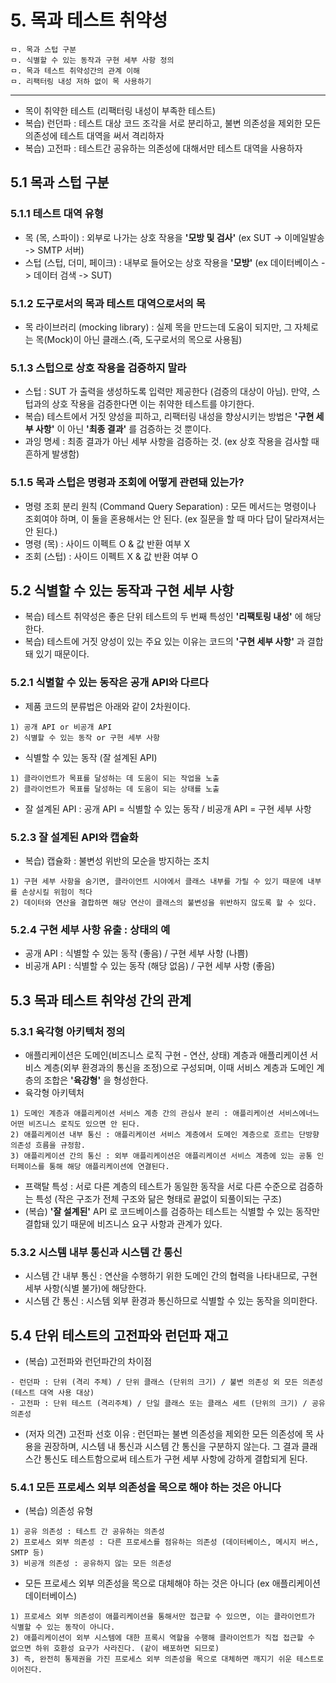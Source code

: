 # 5. 목과 테스트 취약성

```
ㅁ. 목과 스텁 구분
ㅁ. 식별할 수 있는 동작과 구현 세부 사항 정의
ㅁ. 목과 테스트 취약성간의 관계 이해
ㅁ. 리팩터링 내성 저하 없이 목 사용하기
```
---
- 목이 취약한 테스트 (리팩터링 내성이 부족한 테스트)
- 복습) 런던파 : 테스트 대상 코드 조각을 서로 분리하고, 불변 의존성을 제외한 모든 의존성에 테스트 대역을 써서 격리하자
- 복습) 고전파 : 테스트간 공유하는 의존성에 대해서만 테스트 대역을 사용하자

## 5.1 목과 스텁 구분
### 5.1.1 테스트 대역 유형
- 목 (목, 스파이) : 외부로 나가는 상호 작용을 **'모방 및 검사'** (ex SUT -> 이메일발송 -> SMTP 서버)
- 스텁 (스텁, 더미, 페이크) : 내부로 들어오는 상호 작용을 **'모방'** (ex 데이터베이스 -> 데이터 검색 -> SUT)
### 5.1.2 도구로서의 목과 테스트 대역으로서의 목
- 목 라이브러리 (mocking library) : 실제 목을 만드는데 도움이 되지만, 그 자체로는 목(Mock)이 아닌 클래스.(즉, 도구로서의 목으로 사용됨)
### 5.1.3 스텁으로 상호 작용을 검증하지 말라
- 스텁 : SUT 가 출력을 생성하도록 입력만 제공한다 (검증의 대상이 아님). 만약, 스텁과의 상호 작용을 검증한다면 이는 취약한 테스트를 야기한다.
- 복습) 테스트에서 거짓 양성을 피하고, 리팩터링 내성을 향상시키는 방법은 **'구현 세부 사항'** 이 아닌 **'최종 결과'** 를 검증하는 것 뿐이다.
- 과잉 명세 : 최종 결과가 아닌 세부 사항을 검증하는 것. (ex 상호 작용을 검사할 때 흔하게 발생함)
### 5.1.5 목과 스텁은 명령과 조회에 어떻게 관련돼 있는가?
- 명령 조회 분리 원칙 (Command Query Separation) : 모든 메서드는 명령이나 조회여야 하며, 이 둘을 혼용해서는 안 된다. (ex 질문을 할 때 마다 답이 달라져서는 안 된다.)
- 명령 (목) : 사이드 이펙트 O & 값 반환 여부 X
- 조회 (스텁) : 사이드 이펙트 X & 값 반환 여부 O

## 5.2 식별할 수 있는 동작과 구현 세부 사항
- 복습) 테스트 취약성은 좋은 단위 테스트의 두 번째 특성인 **'리팩토링 내성'** 에 해당한다.
- 복습) 테스트에 거짓 양성이 있는 주요 있는 이유는 코드의 **'구현 세부 사항'** 과 결합돼 있기 때문이다.

### 5.2.1 식별할 수 있는 동작은 공개 API와 다르다
- 제품 코드의 분류법은 아래와 같이 2차원이다.
```
1) 공개 API or 비공개 API
2) 식별할 수 있는 동작 or 구현 세부 사항
```
- 식별할 수 있는 동작 (잘 설계된 API)
```
1) 클라이언트가 목표를 달성하는 데 도움이 되는 작업을 노출
2) 클라이언트가 목표를 달성하는 데 도움이 되는 상태를 노출
```
- 잘 설계된 API : 공개 API = 식별할 수 있는 동작 / 비공개 API = 구현 세부 사항

### 5.2.3 잘 설계된 API와 캡슐화
- 복습) 캡슐화 : 불변성 위반의 모순을 방지하는 조치 
```
1) 구현 세부 사항을 숨기면, 클라이언트 시야에서 클래스 내부를 가릴 수 있기 때문에 내부를 손상시킬 위험이 적다
2) 데이터와 연산을 결합하면 해당 연산이 클래스의 불변성을 위반하지 않도록 할 수 있다.
```
### 5.2.4 구현 세부 사항 유출 : 상태의 예
- 공개 API : 식별할 수 있는 동작 (좋음) / 구현 세부 사항 (나쁨)
- 비공개 API : 식별할 수 있는 동작 (해당 없음) / 구현 세부 사항 (좋음)

## 5.3 목과 테스트 취약성 간의 관계

### 5.3.1 육각형 아키텍처 정의
- 애플리케이션은 도메인(비즈니스 로직 구현 - 연산, 상태) 계층과 애플리케이션 서비스 계층(외부 환경과의 통신을 조정)으로 구성되며, 이때 서비스 계층과 도메인 계층의 조합은 **'육강형'** 을 형성한다.
- 육각형 아키텍처
```
1) 도메인 계층과 애플리케이션 서비스 계층 간의 관심사 분리 : 애플리케이션 서비스에너느 어떤 비즈니스 로직도 있으면 안 된다.
2) 애플리케이션 내부 통신 : 애플리케이션 서비스 계층에서 도메인 계층으로 흐르는 단방향 의존성 흐름을 규정함.
3) 애플리케이션 간의 통신 : 외부 애플리케이션은 애플리케이션 서비스 계층에 있는 공통 인터페이스를 통해 해당 애플리케이션에 연결된다.
```
- 프랙탈 특성 : 서로 다른 계층의 테스트가 동일한 동작을 서로 다른 수준으로 검증하는 특성 (작은 구조가 전체 구조와 닮은 형태로 끝없이 되풀이되는 구조)
- (복습) **'잘 설계된'** API 로 코드베이스를 검증하는 테스트는 식별할 수 있는 동작만 결합돼 있기 때문에 비즈니스 요구 사항과 관계가 있다.
### 5.3.2 시스템 내부 통신과 시스템 간 통신
- 시스템 간 내부 통신 : 연산을 수행하기 위한 도메인 간의 협력을 나타내므로, 구현 세부 사항(식별 불가)에 해당한다.
- 시스템 간 통신 : 시스템 외부 환경과 통신하므로 식별할 수 있는 동작을 의미한다.
## 5.4 단위 테스트의 고전파와 런던파 재고
- (복습) 고전파와 런던파간의 차이점
```
- 런던파 : 단위 (격리 주체) / 단위 클래스 (단위의 크기) / 불변 의존성 외 모든 의존성 (테스트 대역 사용 대상) 
- 고전파 : 단위 테스트 (격리주체) / 단일 클래스 또는 클래스 세트 (단위의 크기) / 공유 의존성
```
- (저자 의견) 고전파 선호 이유 : 런던파는 불변 의존성을 제외한 모든 의존성에 목 사용을 권장하며, 시스템 내 통신과 시스템 간 통신을 구분하지 않는다. 그 결과 클래스간 통신도 테스트함으로써 테스트가 구현 세부 사항에 강하게 결합되게 된다.

### 5.4.1 모든 프로세스 외부 의존성을 목으로 해야 하는 것은 아니다
- (복습) 의존성 유형
```
1) 공유 의존성 : 테스트 간 공유하는 의존성
2) 프로세스 외부 의존성 : 다른 프로세스를 점유하는 의존성 (데이터베이스, 메시지 버스, SMTP 등)
3) 비공개 의존성 : 공유하지 않는 모든 의존성
``` 
- 모든 프로세스 외부 의존성을 목으로 대체해야 하는 것은 아니다 (ex 애플리케이션 데이터베이스)
```
1) 프로세스 외부 의존성이 애플리케이션을 통해서만 접근할 수 있으면, 이는 클라이언트가 식별할 수 있는 동작이 아니다.
2) 애플리케이션이 외부 시스템에 대한 프록시 역할을 수행해 클라이언트가 직접 접근할 수 없으면 하위 호환성 요구가 사라진다. (같이 배포하면 되므로)
3) 즉, 완전히 통제권을 가진 프로세스 외부 의존성을 목으로 대체하면 깨지기 쉬운 테스트로 이어진다.
```